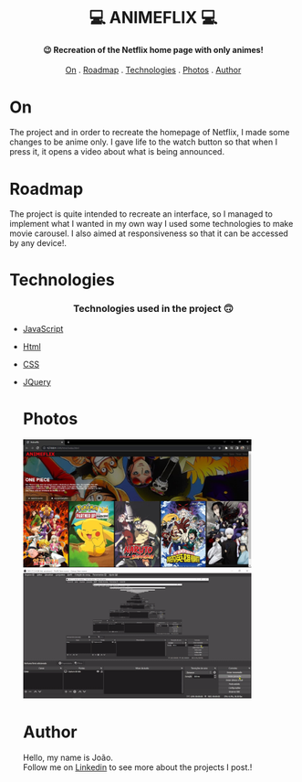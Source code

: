 <h1 align="center">
   💻 ANIMEFLIX 💻
</h1>

<h4 align="center">
  😉 Recreation of the Netflix home page with only animes!
</h4>

<p align="center">   
   <a href="#on">On</a> .
   <a href="#roadmap">Roadmap</a> .
   <a href="#technologies">Technologies</a> .
   <a href="#photos">Photos</a> . 
   <a href="#author">Author</a>
 </p>


   
 # On
     
     
   <p> The project and in order to recreate the homepage of Netflix, I made some changes to be anime only.
   I gave life to the watch button so that when I press it, it opens a video about what is being announced. </p>
   
   
   
   
   
   # Roadmap 
   
   <p>The project is quite intended to recreate an interface, so I managed to implement what I wanted in my own way
   I used some technologies to make movie carousel. I also aimed at responsiveness so that it can be accessed by any device!.</p>
   
   
   # Technologies
   
   <h3 align="center"> Technologies used in the project 🙃 </h3>

- [JavaScript](https://developer.mozilla.org/pt-BR/docs/Web/JavaScript) 
- [Html](https://developer.mozilla.org/pt-BR/docs/Web/HTML/Element/html/)  
- [CSS](https://developer.mozilla.org/pt-BR/docs/Web/CSS)  
- [JQuery](https://jquery.com/)  
   
   
   #  Photos
   
   <img src="./img/ft.JPG" width= 400px >
   <img src="./img/vd.gif" width= 400px >
   
   # Author 
   <p> Hello, my name is João. <br> Follow me on <a href="https://www.linkedin.com/in/joao-soares-339642215/" target="_blank">Linkedin</a> to see more about the projects I post.!</p>
